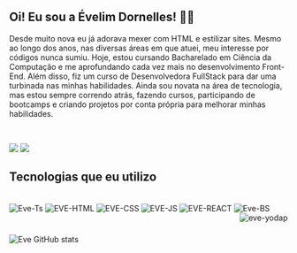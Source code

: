 
## Oi! Eu sou a Évelim Dornelles! 🖖🏻
Desde muito nova eu já adorava mexer com HTML e estilizar sites. Mesmo ao longo dos anos, nas diversas áreas em que atuei, meu interesse por códigos nunca sumiu. Hoje, estou cursando Bacharelado em Ciência da Computação e me aprofundando cada vez mais no desenvolvimento Front-End.
Além disso, fiz um curso de Desenvolvedora FullStack para dar uma turbinada nas minhas habilidades. Ainda sou novata na área de tecnologia, mas estou sempre correndo atrás, fazendo cursos, participando de bootcamps e criando projetos por conta própria para melhorar minhas habilidades.
<div style="display: inline_block"><br>
<div> 

  <a href="https://www.instagram.com/eve.dornelles" target="_blank"><img src="https://img.shields.io/badge/-Instagram-%23E4405F?style=for-the-badge&logo=instagram&logoColor=white" target="_blank"></a>
   <a href="https://www.linkedin.com/in/evelimcardozo/" target="_blank"><img src="https://img.shields.io/badge/-LinkedIn-%230077B5?style=for-the-badge&logo=linkedin&logoColor=white" target="_blank"></a> 
  
</div>

## Tecnologias que eu utilizo
<div style="display: inline_block"><br>

  <img align="center" alt="Eve-Ts" src="https://img.shields.io/badge/TypeScript-007ACC?style=for-the-badge&logo=typescript&logoColor=white">
   <img align="center" alt="EVE-HTML" src="https://img.shields.io/badge/HTML5-E34F26?style=for-the-badge&logo=html5&logoColor=white">
  <img align="center" alt="EVE-CSS" src="https://img.shields.io/badge/CSS-239120?&style=for-the-badge&logo=css3&logoColor=white">
  <img align="center" alt="EVE-JS" src="https://img.shields.io/badge/JavaScript-F7DF1E?style=for-the-badge&logo=javascript&logoColor=black">
  <img align="center" alt="EVE-REACT" src="https://img.shields.io/badge/React-20232A?style=for-the-badge&logo=react&logoColor=61DAFB">
   <img align="center" alt="Eve-BS" src="https://img.shields.io/badge/-boostrap-0D1117?style=for-the-badge&logo=bootstrap&labelColor=0D1117">

           
  <img align="right" alt="eve-yodap" src="https://media.tenor.com/4P02Cdfd26MAAAAi/baby-yoda-so-cute.gif">

</div>

# 

![Eve GitHub stats](https://github-readme-stats.vercel.app/api?username=evedc&show_icons=true&theme=radical)

#
<picture align="center">
  <source media="(prefers-color-scheme: dark)" srcset="https://raw.githubusercontent.com/evedc/evedc/output/github-contribution-grid-snake-dark.svg">
  <source media="(prefers-color-scheme: light)" srcset="https://raw.githubusercontent.com/evedc/evedc/output/github-contribution-grid-snake-dark.svg">

  


